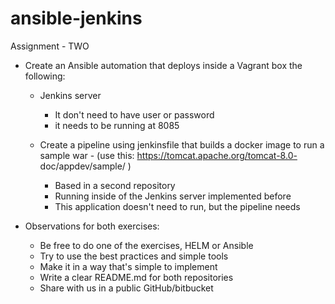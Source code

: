 # ansible-jenkins

Assignment - TWO

- Create an Ansible automation that deploys inside a Vagrant box the following:
    - Jenkins server
        - It don't need to have user or password
        - it needs to be running at 8085

    - Create a pipeline using jenkinsfile that builds a docker image to run a sample war - (use this: https://tomcat.apache.org/tomcat-8.0-
doc/appdev/sample/ )
        - Based in a second repository
        - Running inside of  the Jenkins server implemented before
        - This application doesn't need to run, but the pipeline needs

- Observations for both exercises:
    - Be free to do one of the exercises, HELM or Ansible
    - Try to use the best practices and simple tools
    - Make it in a way that's simple to implement
    - Write a clear README.md for both repositories
    - Share with us in a public GitHub/bitbucket
